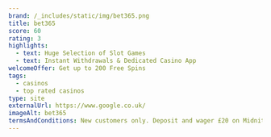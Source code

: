 ```yaml
---
brand: /_includes/static/img/bet365.png
title: bet365
score: 60
rating: 3
highlights:
  - text: Huge Selection of Slot Games
  - text: Instant Withdrawals & Dedicated Casino App
welcomeOffer: Get up to 200 Free Spins
tags:
  - casinos
  - top rated casinos
type: site
externalUrl: https://www.google.co.uk/
imageAlt: bet365
termsAndConditions: New customers only. Deposit and wager £20 on Midnite Casino to get 100 Free Spins at 10p per spin, valid for 7 days on selected games. T&Cs apply. 18+ GambleAware.org
---
```


